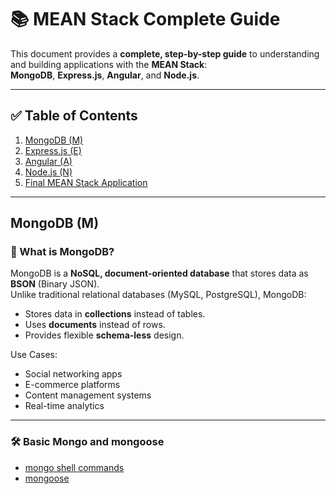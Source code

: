 # 📚 MEAN Stack Complete Guide

This document provides a **complete, step-by-step guide** to understanding and building applications with the **MEAN Stack**:  
**MongoDB**, **Express.js**, **Angular**, and **Node.js**.

---

## ✅ Table of Contents

1. [MongoDB (M)](#mongodb-m)
2. [Express.js (E)](#expressjs-e)
3. [Angular (A)](#angular-a)
4. [Node.js (N)](#nodejs-n)
5. [Final MEAN Stack Application](#final-mean-stack-application)

---

## MongoDB (M)

### 📌 What is MongoDB?

MongoDB is a **NoSQL, document-oriented database** that stores data as **BSON** (Binary JSON).  
Unlike traditional relational databases (MySQL, PostgreSQL), MongoDB:

- Stores data in **collections** instead of tables.
- Uses **documents** instead of rows.
- Provides flexible **schema-less** design.

Use Cases:

- Social networking apps
- E-commerce platforms
- Content management systems
- Real-time analytics

---

### 🛠️ Basic Mongo and mongoose

- [mongo shell commands](./mongodb_shell_commands_detailed.md)
- [mongoose](./mongoose_detailed_notes.md)

